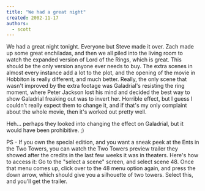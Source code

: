 ```yaml
---
title: "We had a great night"
created: 2002-11-17
authors: 
  - scott
---
```


We had a great night tonight. Everyone but Steve made it over. Zach made up some great enchiladas, and then we all piled into the living room to watch the expanded version of Lord of the Rings, which is great. This should be the only version anyone ever needs to buy. The extra scenes in almost every instance add a lot to the plot, and the opening of the movie in Hobbiton is really different, and much better. Really, the only scene that wasn't improved by the extra footage was Galadrial's resisting the ring moment, where Peter Jackson lost his mind and decided the best way to show Galadrial freaking out was to invert her. Horrible effect, but I guess I couldn't really expect them to change it, and if that's my only complaint about the whole movie, then it's worked out pretty well.  
  
Heh... perhaps they looked into changing the effect on Galadrial, but it would have been prohibitive. ;)  
  
PS - If you own the special edition, and you want a sneak peek at the Ents in the Two Towers, you can watch the Two Towers preview trailer they showed after the credits in the last few weeks it was in theaters. Here's how to access it: Go to the "select a scene" screen, and select scene 48. Once that menu comes up, click over to the 48 menu option again, and press the down arrow, which should give you a silhouette of two towers. Select this, and you'll get the trailer.
